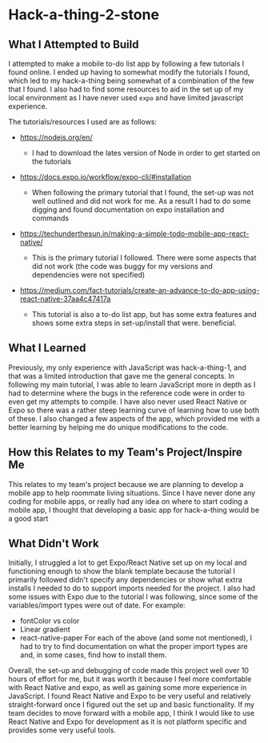 # Hack-a-thing-2-stone 

## What I Attempted to Build

I attempted to make a mobile to-do list app by following a few tutorials I found online. I ended up having to somewhat modify the tutorials I found, which led to my hack-a-thing being somewhat of a combination of the few that I found. I also had to find some resources to aid in the set up of my local environment as I have never used `expo` and have limited javascript experience.

The tutorials/resources I used are as follows:
* https://nodejs.org/en/
	* I had to download the lates version of Node in order to get started on the tutorials
  
* https://docs.expo.io/workflow/expo-cli/#installation
	* When following the primary tutorial that I found, the set-up was not well outlined and did not work for me. As a result I had to do some digging and found documentation on expo installation and commands

* https://techunderthesun.in/making-a-simple-todo-mobile-app-react-native/
	* This is the primary tutorial I followed. There were some aspects that did not work (the code was buggy for my versions and dependencies were not specified)

* https://medium.com/fact-tutorials/create-an-advance-to-do-app-using-react-native-37aa4c47417a 
	* This tutorial is also a to-do list app, but has some extra features and shows some extra steps in set-up/install that were. beneficial.

## What I Learned
Previously, my only experience with JavaScript was hack-a-thing-1, and that was a limited introduction that gave me the general concepts. In following my main tutorial, I was able to learn JavaScript more in depth as I had to determine where the bugs in the reference code were in order to even get my attempts to compile. I have also never used React Native or Expo so there was a rather steep learning curve of learning how to use both of these. I also changed a few aspects of the app, which provided me with a better learning by helping me do unique modifications to the code. 

## How this Relates to my Team's Project/Inspire Me
This relates to my team's project because we are planning to develop a mobile app to help roommate living situations. Since I have never done any coding for mobile apps, or really had any idea on where to start coding a mobile app, I thought that developing a basic app for hack-a-thing would be a good start

## What Didn't Work
Initially, I struggled a lot to get Expo/React Native set up on my local and functioning enough to show the blank template because the tutorial I primarily followed didn't specify any dependencies or show what extra installs I needed to do to support imports needed for the project. 
I also had some issues with Expo due to the tutorial I was following, since some of the variables/import types were out of date. For example:
* fontColor vs color 
* Linear gradient
* react-native-paper
For each of the above (and some not mentioned), I had to try to find documentation on what the proper import types are and, in some cases, find how to install them. 

Overall,  the set-up and debugging of code made this project well over 10 hours of effort for me, but it was worth it because I feel more comfortable with React Native and expo, as well as gaining some more experience in JavaScript. I found React Native and Expo to be very useful and relatively straight-forward once I figured out the set up and basic functionality. If my team decides to move forward with a mobile app, I think I would like to use React Native and Expo for development as it is not platform specific and provides some very useful tools. 



